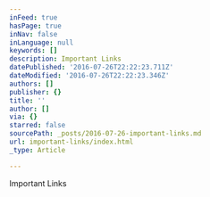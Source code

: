 ```yaml
---
inFeed: true
hasPage: true
inNav: false
inLanguage: null
keywords: []
description: Important Links
datePublished: '2016-07-26T22:22:23.711Z'
dateModified: '2016-07-26T22:22:23.346Z'
authors: []
publisher: {}
title: ''
author: []
via: {}
starred: false
sourcePath: _posts/2016-07-26-important-links.md
url: important-links/index.html
_type: Article

---
```

Important Links